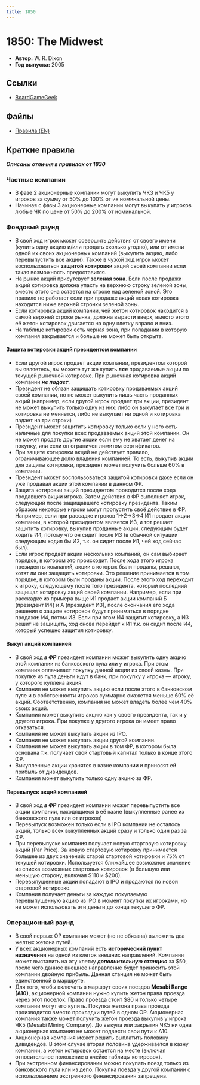 ```yaml
---
title: 1850
---
```


# 1850: The Midwest

* **Автор:** W. R. Dixon
* **Год выпуска:** 2005

## Ссылки

- [BoardGameGeek](https://boardgamegeek.com/boardgame/21182/1850-midwest)

## Файлы

- [Правила (EN)](https://www.tckroleplaying.com/bg/1850/1850-Rules.pdf)

## Краткие правила

***Описаны отличия в правилах от 1830***

### Частные компании

- В фазе 2 акционерные компании могут выкупить ЧК3 и ЧК5 у игроков за сумму от 50% до 100% от их номинальной цены.
- Начиная с фазы 3 акционерные компании могут выкупать у игроков любые ЧК по цене от 50% до 200% от номинальной.

### Фондовый раунд

- В свой ход игрок может совершить действия от своего имени (купить одну акцию и/или продать сколько угодно), или от
  имени одной их своих акционерных компаний (выкупить акцию, либо перевыпустить все акции). Также в чужой ход игрок может
  воспользоваться **защитой котировки** акций своей компании если такая возможность предоставится.
- На рынке акций присутсвует **зеленая зона**. Если после продажи акций котировка должна упасть на верхнюю строку
  зеленой зоны, вместо этого она остается на строке над зеленой зоной. Это правило не работает если при продаже акций
  новая котировка находится ниже верхней строчки зеленой зоны.
- Если котировка акций компании, чей жетон котировок находится в самой верхней строке рынка, должна вырасти вверх,
  вместо этого её жетон котировок двигается на одну клетку вправо и вниз.
- На таблице котировок есть черная зона, при попадании в которую компания закрывается и больше не может быть открыта.

#### Защита котировки акций президентом компании

- Если другой игрок продает акции компании, президентом которой вы являетесь, вы можете тут же купить ***все***
  продаваемые акции по текущей рыночной котировке. При рыночная котировка акций компании ***не падает***.
- Президент не обязан защищать котировку продаваемых акций своей компании, но не может выкупить лишь часть проданных
  акций (например, если другой игрок продает три акции, президент не может выкупить только одну из них: либо он выкупает
  все три и котировка не меняется, либо не выкупает ни одной и котировка падает на три строки)
- Президент может защитить котировку только если у него есть наличные для покупки всех продаваемых акций этой компании.
  Он не может продать другие акции если ему не хватает денег на покупку, или если он ограничен лимитом сертификатов.
- При защите котировки акций не действует правило, ограничивающее долю владения компанией. То есть, выкупив акции для
  защиты котировки, президент может получить больше 60% в компании.
- Президент может воспользоваться защитой котировки даже если он уже продавал акции этой компании в данном ФР.
- Защита котировки акций президентом проводится после хода продавшего акции игрока. Затем действия в ФР выполняет игрок,
  следующий после защищавшего котировку президента. Таким образом некоторые игроки могут пропустить своё действие в ФР.
  Например, если при рассадке игроков 1→2→3→4 И1 продает акции компании, в которой президентом является И3, и тот решает
  защитить котировку, выкупив проданные акции, следующим будет ходить И4, потому что он сидит после И3 (в обычной
  ситуации следующим ходил бы И2, т.к. он сидит после И1, чей ход сейчас был).
- Если игрок продает акции нескольких компаний, он сам выбирает порядок, в котором это происходит. После хода этого
  игрока президенты компаний, акции в которых были проданы, решают, хотят ли они защащить котировки. Это решение
  принимается в том порядке, в котором были проданы акции. После этого ход переходит к игроку, следующему после того
  президента, который последний защищал котировку акций своей компании. Например, если при расскадке из примера выще И1
  продает акции компаний  Б (президент И4) и А (президент И3), после окончания его хода решения о защите котировок будут
  приниматься в порядке продажи: И4, потом И3. Если при этом И4 защитит котировку, а И3 решит не защищать, ход снова
  перейдет к И1 т.к. он сидит после И4, который успешно защитил котировку.

#### Выкуп акций компанией

- В свой ход ***в ФР*** президент компании может выкупить одну акцию этой компании из банковского пула или у игрока. При
  этом компания оплачивает покупку данной акции из своей казны. При покупке из пула деньги идут в банк, при покупку у
  игрока — игроку, у которого куплена акция.
- Компания не может выкупить акцию если после этого в банковском пуле и в собственности игроков суммарно окажется меньше
  60% её акций. Соответственно, компания не может владеть более чем 40% своих акций.
- Компания может выкупить акцию как у своего президента, так и у другого игрока. При покупке у другого игрока он имеет
  право отказаться.
- Компания не может выкупать акции из IPO.
- Компания не может выкупать акции другой компании.
- Компания не может выкупать акции в том ФР, в котором была основана т.к. получает свой стартовый капитал только в конце
  этого ФР.
- Выкупленные акции хранятся в казне компании и приносят ей прибыль от дивидендов.
- Компания может выкупить только одну акцию за ФР.

#### Перевыпуск акций компанией

- В свой ход ***в ФР*** президент компании может перевыпустить все акции компании, находящиеся в её казне (выкупленные
  ранее из банковского пула или от игроков)
- Перевыпуск возможен только если в IPO компании не осталось акций, только всех выкупленных акций сразу и только один
  раз за ФР.
- При перевыпуске компания получает новую стартовую котировку акций (Par Price). За новую стартовую котировку
  принимается большее из двух значений: старой стартовой котировки и 75% от текущей котировки. Используется ближайшее
  возможное значение из списка возможных стартовых котировок (в большую или меньшую сторону, включая $110 и $200).
- Перевыпущенные акции попадают в IPO и продаются по новой стартовой котировке.
- Компания получает деньги за каждую покупаемую перевыпущенную акцию из IPO в момент покупки их игроками, но не может
  использовать эти деньги до конца текущего ФР.

### Операционный раунд

- В свой первых ОР компания может (но не обязана) выложить два желтых жетона путей.
- У всех акционерных компаний есть **исторический пункт назначения** на одной из клеток внешних направлений.
  Компания может выставить на эту клетку ***дополнительную станцию*** за $50, после чего данное внешнее направление
  будет приносить этой компании двойную прибыль. Данная станция не может быть единственной в маршруте.
- Для того, чтобы включать в маршрут своих поездов **Mesabi Range (A10)**, акционерной компании нужно купить
  жетон права проезда через этот поселок. Право проезда стоит $80 и только четыре компании могут его купить.
  Покупка жетона права проезда производится вместо прокладки путей в одном ОР. Акционерная компания также может получить
  жетон проезда выкупив у игрока ЧК5 (Mesabi Mining Company). До выкупа или закрытия ЧК5 ни одна акционерная компания
  не может подвести свои пути к A10.
- Акционерная компания может решить выплатить половину дивидендов. В этом случае вторая половина удерживается в казну компании, а жетон котировок остается на месте (включая относительное положение в ячейке таблицы котировок).
- При экстренном финансировании можно покупать поезд только из банковского пула или из депо. Покупка поезда у другой
  компании с использованием экстренного финансирования запрещена.
